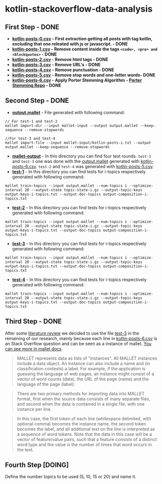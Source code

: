 # kotlin-stackoverflow-data-analysis

## First Step - DONE
- **[kotlin-posts-0.csv](/kotlin-posts-0.csv) - First extraction getting all posts with tag kotlin, excluding that one releated with js or javascript. - DONE**
- **[kotlin-posts-1.csv](/kotlin-posts-1.csv) - Remove content inside the tags ```<code>, <pre> and <blockquotes>``` - DONE**
- **[kotlin-posts-2.csv](/kotlin-posts-2.csv) - Remove html tags - DONE**
- **[kotlin-posts-3.csv](/kotlin-posts-3.csv) - Remove URL's - DONE**
- **[kotlin-posts-4.csv](/kotlin-posts-4.csv) - Remove punctuation - DONE**
- **[kotlin-posts-5.csv](/kotlin-posts-5.csv) - Remove stop words and one-letter words- DONE**
- **[kotlin-posts-6.csv](/kotlin-posts-6.csv) - Apply Porter Stemming Algorithm - [Porter Stemming Repo](https://github.com/victorlaerte/java-porter-stemming) - DONE**

## Second Step - DONE
- **[output.mallet](/output.mallet)** - File generated with following command: 
```
// For test-1 and test-2
mallet import-dir --input mallet-input --output output.mallet --keep-sequence --remove-stopwords
```
```
//For test-3 and test-4
mallet import-file --input mallet-input/kotlin-posts-i.txt --output output.mallet --keep-sequence --remove-stopwords
```
- **[mallet-output](/mallet-output)** - In this directory you can find four test rounds. ```test-1``` and ```test-3``` one was done with the [output.mallet](/output.mallet) generated with [kotlin-posts-6.csv](/kotlin-posts-6.csv). ```test-2``` and ```test-4``` was generated with [kotlin-posts-5.csv](/kotlin-posts-5.csv).
- **[test-1](/mallet-output/test-1)** - In this directory you can find tests for i-topics respectively generated with following command:
```
mallet train-topics --input output.mallet --num-topics i --optimize-interval 20 --output-state topic-state-i.gz --output-topic-keys output-keys-i-topics.txt --output-doc-topics output-composition-i-topics.txt
```
- **[test-2](/mallet-output/test-2)** - In this directory you can find tests for i-topics respectively generated with following command:
```
mallet train-topics --input output.mallet --num-topics i --optimize-interval 20 --output-state topic-state-i.gz --output-topic-keys output-keys-i-topics.txt --output-doc-topics output-composition-i-topics.txt
```
- **[test-3](/mallet-output/test-3)** - In this directory you can find tests for i-topics respectively generated with following command:
```
mallet train-topics --input output.mallet --num-topics i --optimize-interval 20 --output-state topic-state-i.gz --output-topic-keys output-keys-i-topics.txt --output-doc-topics output-composition-i-topics.txt
```
- **[test-4](/mallet-output/test-4)** - In this directory you can find tests for i-topics respectively generated with following command:
```
mallet train-topics --input output.mallet --num-topics i --optimize-interval 20 --output-state topic-state-i.gz --output-topic-keys output-keys-i-topics.txt --output-doc-topics output-composition-i-topics.txt
```

## Third Step - DONE

After some [literature review](/documents/SteyversGriffithsLSABookFormatted.pdf) we decided to use the file [test-3](/mallet-output/test-3) in the remaining of our research, mainly because each line in [kotlin-posts-6.csv](/kotlin-posts-6.csv) is an Stack Overflow question and can be seen as a instance of mallet. [You can see more in mallet docs](http://mallet.cs.umass.edu/import.php).

> MALLET represents data as lists of "instances". All MALLET instances include a data object. An instance can also include a name and (in classification contexts) a label. For example, if the application is guessing the language of web pages, an instance might consist of a vector of word counts (data), the URL of the page (name) and the language of the page (label).

> There are two primary methods for importing data into MALLET format, first when the source data consists of many separate files, and second when the data is contained in a single file, with one instance per line.

> In this case, the first token of each line (whitespace delimited, with optional comma) becomes the instance name, the second token becomes the label, and all additional text on the line is interpreted as a sequence of word tokens. Note that the data in this case will be a vector of feature/value pairs, such that a feature consists of a distinct word type and the value is the number of times that word occurs in the text.

## Fourth Step [DOING]

Define the number topics to be used (5, 10, 15 or 20) and name it.